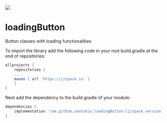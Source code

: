 [![](https://jitpack.io/v/santukis/loadingButton.svg)](https://jitpack.io/#santukis/loadingButton)

# loadingButton
Button classes with loading functionalities

To import the library add the following code in your root build.gradle at the end of repositories:

```gradle
allprojects {
    repositories {
    ...
    maven { url 'https://jitpack.io' }
    }
}
```

Next add the dependency to the build.gradle of your module:

```gradle
dependencies {
    implementation 'com.github.santukis:loadingButton:[jitpack_version]@aar'
}
```
